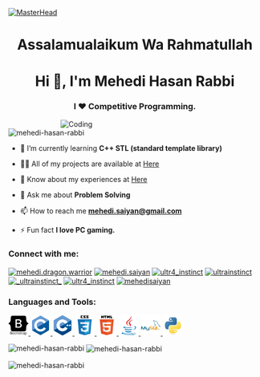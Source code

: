 [![MasterHead](https://repository-images.githubusercontent.com/588181932/e36ec678-7984-4cdd-8e4c-a3932772ff8e)](https://mehedihasan16.netlify.app/)
<h1 align="center">Assalamualaikum Wa Rahmatullah</h1>
<h1 align="center">Hi 👋, I'm Mehedi Hasan Rabbi</h1>
<h3 align="center">I ❤ Competitive Programming.</h3>
<img align="right" alt="Coding" width="400" src="https://cdn.dribbble.com/users/1162077/screenshots/3848914/programmer.gif">

<p align="left"> <img src="https://komarev.com/ghpvc/?username=mehedi-hasan-rabbi&label=Profile%20views&color=0e75b6&style=flat" alt="mehedi-hasan-rabbi" /> </p>

- 🌱 I’m currently learning **C++ STL (standard template library)**

- 👨‍💻 All of my projects are available at [Here](https://github.com/Mehedi-Hasan-Rabbi?tab=repositories)
  
- 📄 Know about my experiences at [Here](https://drive.google.com/file/d/1FM5AYQvE4mtPiUeoftkI7xhJ7Wq2c2rC/view?usp=sharing)

- 💬 Ask me about **Problem Solving**

- 📫 How to reach me **mehedi.saiyan@gmail.com**

- ⚡ Fun fact **I love PC gaming.**

<h3 align="left">Connect with me:</h3>
<p align="left">
<a href="https://fb.com/mehedi.dragon.warrior" target="blank"><img align="center" src="https://raw.githubusercontent.com/rahuldkjain/github-profile-readme-generator/master/src/images/icons/Social/facebook.svg" alt="mehedi.dragon.warrior" height="30" width="40" /></a>
<a href="https://instagram.com/mehedi.saiyan" target="blank"><img align="center" src="https://raw.githubusercontent.com/rahuldkjain/github-profile-readme-generator/master/src/images/icons/Social/instagram.svg" alt="mehedi.saiyan" height="30" width="40" /></a>
<a href="https://www.codechef.com/users/ultr4_instinct" target="blank"><img align="center" src="https://cdn.jsdelivr.net/npm/simple-icons@3.1.0/icons/codechef.svg" alt="ultr4_instinct" height="30" width="40" /></a>
<a href="https://www.hackerrank.com/ultrainstinct" target="blank"><img align="center" src="https://raw.githubusercontent.com/rahuldkjain/github-profile-readme-generator/master/src/images/icons/Social/hackerrank.svg" alt="ultrainstinct" height="30" width="40" /></a>
<a href="https://codeforces.com/profile/_ultrainstinct_" target="blank"><img align="center" src="https://raw.githubusercontent.com/rahuldkjain/github-profile-readme-generator/master/src/images/icons/Social/codeforces.svg" alt="_ultrainstinct_" height="30" width="40" /></a>
<a href="https://www.leetcode.com/ultr4_instinct" target="blank"><img align="center" src="https://raw.githubusercontent.com/rahuldkjain/github-profile-readme-generator/master/src/images/icons/Social/leet-code.svg" alt="ultr4_instinct" height="30" width="40" /></a>
<a href="https://auth.geeksforgeeks.org/user/mehedisaiyan" target="blank"><img align="center" src="https://raw.githubusercontent.com/rahuldkjain/github-profile-readme-generator/master/src/images/icons/Social/geeks-for-geeks.svg" alt="mehedisaiyan" height="30" width="40" /></a>
</p>

<h3 align="left">Languages and Tools:</h3>
<p align="left"> <a href="https://getbootstrap.com" target="_blank" rel="noreferrer"> <img src="https://raw.githubusercontent.com/devicons/devicon/master/icons/bootstrap/bootstrap-plain-wordmark.svg" alt="bootstrap" width="40" height="40"/> </a> <a href="https://www.cprogramming.com/" target="_blank" rel="noreferrer"> <img src="https://raw.githubusercontent.com/devicons/devicon/master/icons/c/c-original.svg" alt="c" width="40" height="40"/> </a> <a href="https://www.w3schools.com/cpp/" target="_blank" rel="noreferrer"> <img src="https://raw.githubusercontent.com/devicons/devicon/master/icons/cplusplus/cplusplus-original.svg" alt="cplusplus" width="40" height="40"/> </a> <a href="https://www.w3schools.com/css/" target="_blank" rel="noreferrer"> <img src="https://raw.githubusercontent.com/devicons/devicon/master/icons/css3/css3-original-wordmark.svg" alt="css3" width="40" height="40"/> </a> <a href="https://www.w3.org/html/" target="_blank" rel="noreferrer"> <img src="https://raw.githubusercontent.com/devicons/devicon/master/icons/html5/html5-original-wordmark.svg" alt="html5" width="40" height="40"/> </a> <a href="https://www.java.com" target="_blank" rel="noreferrer"> <img src="https://raw.githubusercontent.com/devicons/devicon/master/icons/java/java-original.svg" alt="java" width="40" height="40"/> </a> <a href="https://www.mysql.com/" target="_blank" rel="noreferrer"> <img src="https://raw.githubusercontent.com/devicons/devicon/master/icons/mysql/mysql-original-wordmark.svg" alt="mysql" width="40" height="40"/> </a> <a href="https://www.python.org" target="_blank" rel="noreferrer"> <img src="https://raw.githubusercontent.com/devicons/devicon/master/icons/python/python-original.svg" alt="python" width="40" height="40"/> </a> </p>

<p><img align="left" src="https://github-readme-stats.vercel.app/api/top-langs?username=mehedi-hasan-rabbi&show_icons=true&locale=en&layout=compact" alt="mehedi-hasan-rabbi" /></p>

<p>&nbsp;<img align="center" src="https://github-readme-stats.vercel.app/api?username=mehedi-hasan-rabbi&show_icons=true&locale=en" alt="mehedi-hasan-rabbi" /></p>

<p><img align="center" src="https://github-readme-streak-stats.herokuapp.com/?user=mehedi-hasan-rabbi&" alt="mehedi-hasan-rabbi" /></p>
